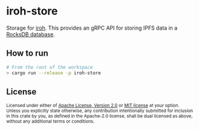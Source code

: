 # iroh-store

Storage for [iroh](https://github.com/n0-computer/iroh). This provides an gRPC
API for storing IPFS data in a [RocksDB database](http://rocksdb.org/).

## How to run

```sh
# From the root of the workspace
> cargo run --release -p iroh-store
```

## License

<sup>
Licensed under either of <a href="LICENSE-APACHE">Apache License, Version
2.0</a> or <a href="LICENSE-MIT">MIT license</a> at your option.
</sup>

<br/>

<sub>
Unless you explicitly state otherwise, any contribution intentionally submitted
for inclusion in this crate by you, as defined in the Apache-2.0 license, shall
be dual licensed as above, without any additional terms or conditions.
</sub>

